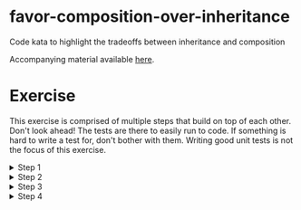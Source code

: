 # favor-composition-over-inheritance
Code kata to highlight the tradeoffs between inheritance and composition

Accompanying material available [here](https://docs.google.com/presentation/d/1-IL4q0fQLZ8V3LO3t62WhsTfhzGVnXGPSoYypUmm_gI/edit?usp=sharing).

# Exercise

This exercise is comprised of multiple steps that build on top of each other. Don't look ahead!
The tests are there to easily run to code. If something is hard to write a test for, don't bother with them. Writing good unit tests is not the focus of this exercise.

<details>
<summary>Step 1</summary>

### Add logging to the httpclient

Use inheritance to add logging, try not to change too much of the existing HttpClient class.
You can use Console.WriteLine (or XUnit's *ITestOutputHelper*), no need to grab for Serilog 😉
</details>

<details>
<summary>Step 2</summary>

### Add caching to the httpclient

Use inheritance to add caching.
**The customer has guaranteed that we'll never ever ever need both logging and caching at the same time.** In fact, the customer would be displeased if our product would do both logging and caching at the same time.
</details>

<details>
<summary>Step 3</summary>

### The customer changes their mind

Sometimes it would make sense to use both logging and caching. Can you think of a solution where we can enable logging, caching, or both using inheritance?
You don't have to fully implement this step if 30 minutes have already passed, but do form on opinion on how we would be able to tackle this.
</details>

<details>
<summary>Step 4</summary>

### Let's try again using composition

We won't be using the current code, *git reset --hard*

Try the first three steps again, but this time use composition instead of inheritance. This time you can fully work out step 3.
</details>
